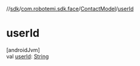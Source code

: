 //[sdk](../../../index.md)/[com.robotemi.sdk.face](../index.md)/[ContactModel](index.md)/[userId](user-id.md)

# userId

[androidJvm]\
val [userId](user-id.md): [String](https://kotlinlang.org/api/latest/jvm/stdlib/kotlin/-string/index.html)
